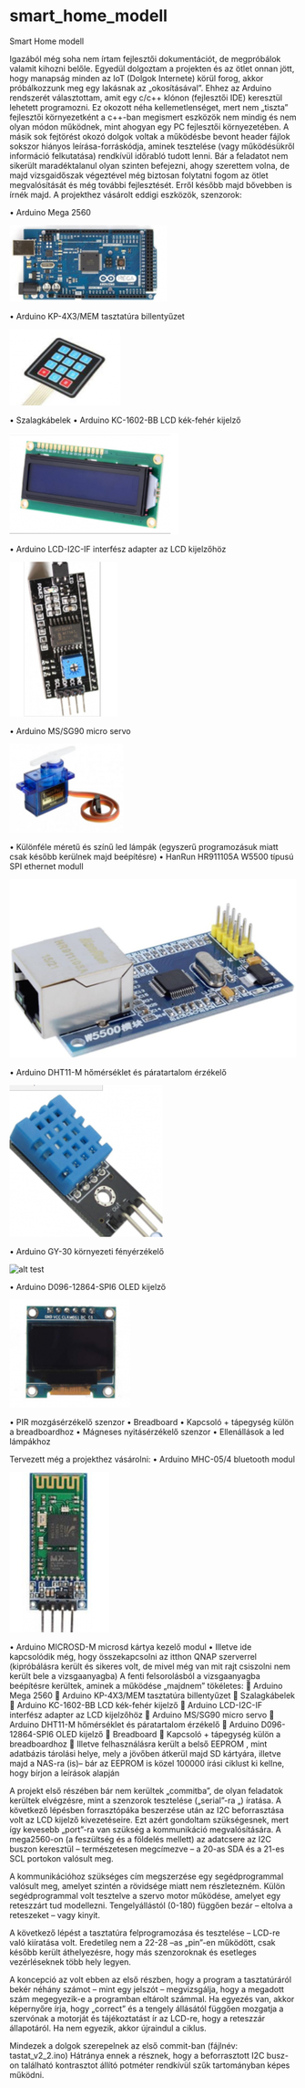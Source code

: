 # smart_home_modell
Smart Home modell

Igazából még soha nem írtam fejlesztői dokumentációt, de megpróbálok valamit kihozni belőle. Egyedül dolgoztam a projekten és az ötlet onnan jött, hogy manapság minden az IoT (Dolgok Internete) körül forog, akkor próbálkozzunk meg egy lakásnak az „okosításával”. Ehhez az Arduino rendszerét választottam, amit egy c/c++ klónon (fejlesztői IDE) keresztül lehetett programozni. Ez okozott néha kellemetlenséget, mert nem „tiszta” fejlesztői környezetként a c++-ban megismert eszközök nem mindig és nem olyan módon működnek, mint ahogyan egy PC fejlesztői környezetében. A másik sok fejtörést okozó dolgok voltak a működésbe bevont header fájlok sokszor hiányos leírása-forráskódja, aminek tesztelése (vagy működésükről információ felkutatása) rendkívül időrabló tudott lenni. Bár a feladatot nem sikerült maradéktalanul olyan szinten befejezni, ahogy szerettem volna, de majd vizsgaidőszak végeztével még biztosan folytatni fogom az ötlet megvalósítását és még további fejlesztését. Erről később majd bővebben is írnék majd. 
A projekthez vásárolt eddigi eszközök, szenzorok:

•	Arduino Mega 2560

 ![alt test](pictures/Mega2560.png)

•	Arduino KP-4X3/MEM tasztatúra billentyűzet

 ![alt test](pictures/tastat.png)

•	Szalagkábelek
•	Arduino KC-1602-BB LCD kék-fehér kijelző

 ![alt test](pictures/LCD.png)

•	Arduino LCD-I2C-IF interfész adapter az LCD kijelzőhöz

 ![alt test](pictures/I2C.png)

•	Arduino MS/SG90 micro servo

 ![alt test](pictures/servo.png)

•	Különféle méretű és színű led lámpák (egyszerű programozásuk miatt csak később kerülnek majd beépítésre)
•	HanRun HR911105A W5500 típusú SPI ethernet modull

 ![alt test](pictures/W5500.png)


•	Arduino DHT11-M hőmérséklet és páratartalom érzékelő

 ![alt test](pictures/DHT11.png)

•	Arduino GY-30 környezeti fényérzékelő

 ![alt test](pictures/GY30_fény.png)

•	Arduino D096-12864-SPI6 OLED kijelző

 ![at test](pictures/OLED.png)

•	PIR mozgásérzékelő szenzor
•	Breadboard
•	Kapcsoló + tápegység külön a breadboardhoz
•	Mágneses nyitásérzékelő szenzor
•	Ellenállások a led lámpákhoz

Tervezett még a projekthez vásárolni:
•	Arduino MHC-05/4 bluetooth modul

![alt test](pictures/bluetooth.png) 

•	Arduino MICROSD-M microsd kártya kezelő modul
•	Illetve ide kapcsolódik még, hogy összekapcsolni az itthon QNAP szerverrel (kipróbálásra került és sikeres volt, de mivel még van mit rajt csiszolni nem került bele a vizsgaanyagba)
A fenti felsorolásból a vizsgaanyagba beépítésre kerültek, aminek a működése „majdnem” tökéletes:
	Arduino Mega 2560
	Arduino KP-4X3/MEM tasztatúra billentyűzet
	Szalagkábelek
	Arduino KC-1602-BB LCD kék-fehér kijelző
	Arduino LCD-I2C-IF interfész adapter az LCD kijelzőhöz
	Arduino MS/SG90 micro servo
	Arduino DHT11-M hőmérséklet és páratartalom érzékelő
	Arduino D096-12864-SPI6 OLED kijelző
	Breadboard
	Kapcsoló + tápegység külön a breadboardhoz
	Illetve felhasználásra került a belső EEPROM , mint adatbázis tárolási helye, mely a jövőben átkerül majd SD kártyára, illetve majd a NAS-ra (is)– bár  az EEPROM is közel  100000 írási ciklust ki kellne, hogy bírjon a leírások alapján

A projekt első részében bár nem kerültek „commitba”, de olyan feladatok kerültek elvégzésre, mint a szenzorok tesztelése („serial”-ra „) íratása. A következő lépésben forrasztópáka beszerzése után az I2C beforrasztása volt az LCD kijelző kivezetéseire. Ezt azért gondoltam szükségesnek, mert így kevesebb „port”-ra van szükség a kommunikáció megvalósítására. A mega2560-on (a feszültség és a földelés mellett) az adatcsere az I2C buszon keresztül – természetesen megcímezve – a 20-as SDA és a 21-es SCL portokon valósult meg. 

A kommunikációhoz szükséges cím megszerzése egy segédprogrammal valósult meg, amelyet szintén a rövidsége miatt nem részletezném. 
Külön segédprogrammal volt tesztelve a szervo motor működése, amelyet egy reteszzárt tud modellezni. Tengelyállástól (0-180) függően bezár – eltolva a reteszeket – vagy kinyit. 

A következő lépést a tasztatúra felprogramozása és tesztelése – LCD-re való kiíratása volt. 
Eredetileg nem a 22-28 –as „pin”-en működött, csak később került áthelyezésre, hogy más szenzoroknak és esetleges vezérléseknek több hely legyen. 

A koncepció az volt ebben az első részben, hogy a program a tasztatúráról bekér néhány számot – mint egy jelszót – megvizsgálja, hogy a megadott szám megegyezik-e a programban eltárolt számmal. Ha egyezés van, akkor képernyőre írja, hogy „correct” és a tengely állásától függően mozgatja a szervónak a motorját és tájékoztatást ír az LCD-re, hogy a reteszzár állapotáról. Ha nem egyezik, akkor újraindul a ciklus.

Mindezek a dolgok szerepelnek az első commit-ban (fájlnév: tastat_v2_2.ino) 
Hátránya ennek a résznek, hogy a beforrasztott I2C busz-on található kontrasztot állító potméter rendkívül szűk tartományban képes működni. 






